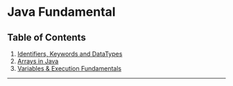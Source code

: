 # Java Fundamental

## Table of Contents

1. [Identifiers, Keywords and DataTypes](https://github.com/Rajeev-singh-git/Java_Interview_Question/blob/main/Readme/Fundamental/concept/01_Java_Basics_Identifiers_Keywords_DataTypes.md)
2. [Arrays in Java](https://github.com/Rajeev-singh-git/Java_Interview_Question/blob/main/Readme/Fundamental/concept/02_Array_Concepts_Internal_Memory.md)
3. [Variables & Execution Fundamentals](https://github.com/Rajeev-singh-git/Java_Interview_Question/blob/main/Readme/Fundamental/concept/03_Variables_Types_Operators_ControlFlow.md)

---
